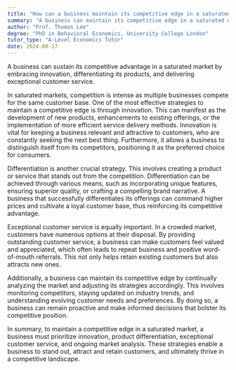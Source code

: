 ```yaml
---
title: "How can a business maintain its competitive edge in a saturated market?"
summary: "A business can maintain its competitive edge in a saturated market by innovating, differentiating its products, and providing exceptional customer service."
author: "Prof. Thomas Lee"
degree: "PhD in Behavioral Economics, University College London"
tutor_type: "A-Level Economics Tutor"
date: 2024-08-17
---
```


A business can sustain its competitive advantage in a saturated market by embracing innovation, differentiating its products, and delivering exceptional customer service.

In saturated markets, competition is intense as multiple businesses compete for the same customer base. One of the most effective strategies to maintain a competitive edge is through innovation. This can manifest as the development of new products, enhancements to existing offerings, or the implementation of more efficient service delivery methods. Innovation is vital for keeping a business relevant and attractive to customers, who are constantly seeking the next best thing. Furthermore, it allows a business to distinguish itself from its competitors, positioning it as the preferred choice for consumers.

Differentiation is another crucial strategy. This involves creating a product or service that stands out from the competition. Differentiation can be achieved through various means, such as incorporating unique features, ensuring superior quality, or crafting a compelling brand narrative. A business that successfully differentiates its offerings can command higher prices and cultivate a loyal customer base, thus reinforcing its competitive advantage.

Exceptional customer service is equally important. In a crowded market, customers have numerous options at their disposal. By providing outstanding customer service, a business can make customers feel valued and appreciated, which often leads to repeat business and positive word-of-mouth referrals. This not only helps retain existing customers but also attracts new ones.

Additionally, a business can maintain its competitive edge by continually analyzing the market and adjusting its strategies accordingly. This involves monitoring competitors, staying updated on industry trends, and understanding evolving customer needs and preferences. By doing so, a business can remain proactive and make informed decisions that bolster its competitive position.

In summary, to maintain a competitive edge in a saturated market, a business must prioritize innovation, product differentiation, exceptional customer service, and ongoing market analysis. These strategies enable a business to stand out, attract and retain customers, and ultimately thrive in a competitive landscape.
    